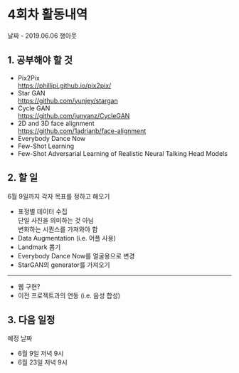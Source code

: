 # 4회차 활동내역
날짜 - 2019.06.06 행아웃
## 1. 공부해야 할 것
* Pix2Pix  
https://phillipi.github.io/pix2pix/  
* Star GAN  
https://github.com/yunjey/stargan  
* Cycle GAN  
https://github.com/junyanz/CycleGAN  
* 2D and 3D face alignment  
https://github.com/1adrianb/face-alignment  
* Everybody Dance Now  
* Few-Shot Learning  
* Few-Shot Adversarial Learning of Realistic Neural Talking Head Models  
## 2. 할 일
6월 9일까지 각자 목표를 정하고 해오기  
* 표정별 데이터 수집  
단일 사진을 의미하는 것 아님  
변화하는 시퀀스를 가져와야 함  
* Data Augmentation (i.e. 어플 사용)  
* Landmark 뽑기  
* Everybody Dance Now를 얼굴용으로 변경  
* StarGAN의 generator를 가져오기  
***
* 웹 구현?  
* 이전 프로젝트과의 연동 (i.e. 음성 합성)  
## 3. 다음 일정
예정 날짜  
* 6월 9일 저녁 9시  
* 6월 23일 저녁 9시  
